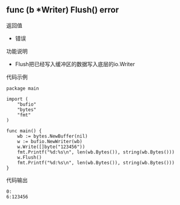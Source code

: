 ## func (b *Writer) Flush() error

返回值

- 错误

功能说明

- Flush把已经写入缓冲区的数据写入底层的io.Writer

代码示例

	package main

	import (
		"bufio"
		"bytes"
		"fmt"
	)

	func main() {
		wb := bytes.NewBuffer(nil)
		w := bufio.NewWriter(wb)
		w.Write([]byte("123456"))
		fmt.Printf("%d:%s\n", len(wb.Bytes()), string(wb.Bytes()))
		w.Flush()
		fmt.Printf("%d:%s\n", len(wb.Bytes()), string(wb.Bytes()))
	}

代码输出

	0:
	6:123456
